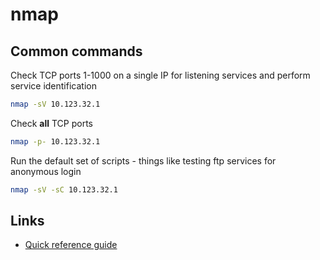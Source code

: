 # nmap

## Common commands

Check TCP ports 1-1000 on a single IP for listening services and perform service identification

```bash
nmap -sV 10.123.32.1
```

Check **all** TCP ports 

```bash
nmap -p- 10.123.32.1
```

Run the default set of scripts - things like testing ftp services for anonymous login

```bash
nmap -sV -sC 10.123.32.1
```

## Links

- [Quick reference guide](https://hackertarget.com/nmap-cheatsheet-a-quick-reference-guide/)
